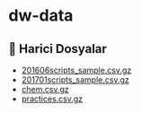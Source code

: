 # dw-data


<!--Index-->

## 🔗 Harici Dosyalar

- [201606scripts_sample.csv.gz](./201606scripts_sample.csv.gz)
- [201701scripts_sample.csv.gz](./201701scripts_sample.csv.gz)
- [chem.csv.gz](./chem.csv.gz)
- [practices.csv.gz](./practices.csv.gz)


<!--Index-->
